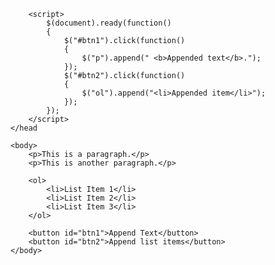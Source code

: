 <!DOCTYPE html>
<html>
	<head>
		<script src="https://ajax.googleapis.com/ajax/libs/jquery/3.1.1/jquery.min.js"></script>

		<script>
			$(document).ready(function()
			{
 				$("#btn1").click(function()
 				{
        			$("p").append(" <b>Appended text</b>.");
    			});
    			$("#btn2").click(function()
    			{
        			$("ol").append("<li>Appended item</li>");
    			});
			});
		</script>
	</head

	<body>
		<p>This is a paragraph.</p>
		<p>This is another paragraph.</p>

		<ol>
			<li>List Item 1</li>
			<li>List Item 2</li>
			<li>List Item 3</li>
		</ol>

		<button id="btn1">Append Text</button>
		<button id="btn2">Append list items</button>
	</body>
</html>
